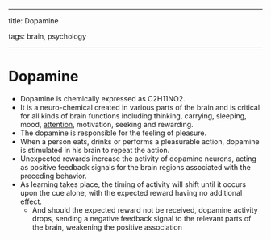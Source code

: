 
---

title: Dopamine

tags: brain, psychology

---

# Dopamine
- Dopamine is chemically expressed as C2H11NO2.
- It is a neuro-chemical created in various parts of the brain and is critical for all kinds of brain functions including thinking, carrying, sleeping, mood, [attention](Attention.md), motivation, seeking and rewarding.
- The dopamine is responsible for the feeling of pleasure. 
- When a person eats, drinks or performs a pleasurable action, dopamine is stimulated in his brain to repeat the action.
- Unexpected rewards increase the activity of dopamine neurons, acting as positive feedback signals for the brain regions associated with the preceding behavior.
- As learning takes place, the timing of activity will shift until it occurs upon the cue alone, with the expected reward having no additional effect. 
	- And should the expected reward not be received, dopamine activity drops, sending a negative feedback signal to the relevant parts of the brain, weakening the positive association


































































